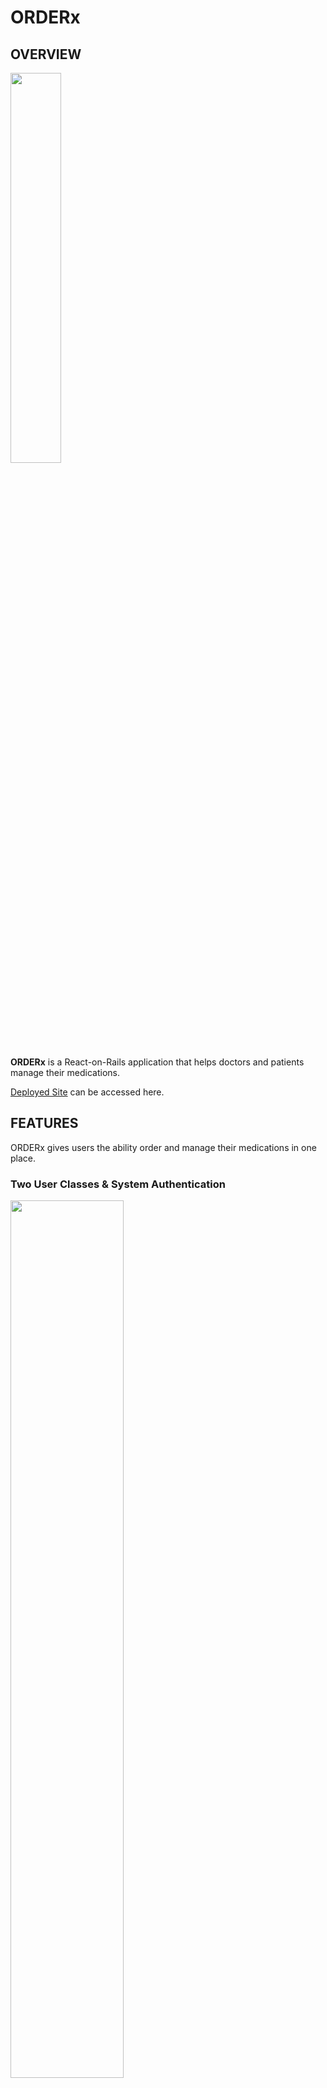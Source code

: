 # ORDERx

## OVERVIEW

<img src="https://i.imgur.com/LeWkV9s.png" width="40%" />

**ORDERx** is a React-on-Rails application that helps doctors and patients manage their medications.

[Deployed Site](https://confident-keller-484552.netlify.app/) can be accessed here.

## FEATURES

ORDERx gives users the ability order and manage their medications in one place.

### Two User Classes & System Authentication

<img src="https://i.imgur.com/eJ69BPu.png" width="60%" />

Two types of users use ORDERx: doctors and patients. Creating a system to manage these two unique user models posed a unique challenge. 

Typically, *one* model would be used to create all categories of users. An attribute would be used to distingush between different categories. For example, an app that incudes administrators and students might use an "admin" attribute that would receive a Boolean value. "True" would indicate that the user is an administrator whereas "false" would incidcate that the user is a student.

However, in *this* case, doctors and patients could not share a single model. Each user category has its own, unique attributes. For example, the patient model requires attributes like "social security number", "date of birth", and "primary care physician". You can view the schema for these two models below:

```
  create_table "doctors", force: :cascade do |t|
    t.string "first_name"
    t.string "last_name"
    t.string "email"
    t.string "password_digest"
    t.datetime "created_at", precision: 6, null: false
    t.datetime "updated_at", precision: 6, null: false
  end

    create_table "patients", force: :cascade do |t|
    t.string "first_name"
    t.string "last_name"
    t.date "date_of_birth"
    t.string "social_security"
    t.string "email"
    t.string "password_digest"
    t.datetime "created_at", precision: 6, null: false
    t.datetime "updated_at", precision: 6, null: false
    t.bigint "primary_care_doctor_id"
    t.index ["doctor_id"], name: "index_patients_on_doctor_id"
  end

```

In order to accomodate authorization for these two different classes of users, I had to create two different login methods:

```

  def login_doctor
    @doctor = Doctor.find_by(email: login_doctor_params[:email])
    if @doctor.authenticate(login_doctor_params[:password]) #authenticate method provided by Bcrypt and 'has_secure_password'
      token = encode({id: @doctor.id})
      render json: {
        doctor: @doctor.attributes.except(:password_digest),
        token: token
        }, status: :ok
    else
      render json: { errors: 'unauthorized' }, status: :unauthorized
    end
  end

  def login_patient
    @patient = Patient.find_by(email: login_patient_params[:email])
    if @patient.authenticate(login_patient_params[:password]) #authenticate method provided by Bcrypt and 'has_secure_password'
      token = encode({id: @patient.id})
      render json: {
        patient: @patient.attributes.except(:password_digest),
        token: token
        }, status: :ok
    else
      render json: { errors: 'unauthorized' }, status: :unauthorized
    end
  end

```
<img src="https://i.imgur.com/9sfnQb1.png" width="400px" /> <img src="https://i.imgur.com/PTp4VaK.png" height="225px" margin="25px" />

A "Login Router" component was built in order to direct the system to the appropriate login method. By selecting either "provider" or "patient", a user to able to ensure that the the system uses the proper method to handle authentication.

<img src="https://i.imgur.com/5w9IXgS.mp4" width="400px" />

```

const handlePatient = () => {
  setUserCategory("patient")
  history.push('/patient-login')
}

const handleDoctor = () => {
  setUserCategory("doctor")
  history.push('/doctor-login')
}

<div className="user-type-buttons-container">
              
  <Link to="patient-login"><button className="login-router-button" id="patient-login-button" onClick={handlePatient}>PATIENT</button></Link> 
                
  <Link to="doctor-login"><button className="login-router-button" id="doctor-login-button" onClick={handleDoctor}>PROVIDER</button></Link>  
                
</div>

```

### Full-CRUD Functionality

<img src="https://i.imgur.com/OifkX2M.png" width="60%" />

ORDERx helps users manage their medications. Specifically, it allows users to get, create, edit, and delete medication orders. 

When a user logs in, they are immediately presented with any "pending" (i.e. "unfilled") orders. Alternatively, they can navigate to the "Orders" tab in order to view a complete directory of their previous orders.

<img src="https://i.imgur.com/44ReaC7.png" width="40%" />

If a user would like to create a *new* order, they can do so using the "Create Order" form. 

<img src="https://i.imgur.com/gWVLkF4.png" width="60%" />

If the creation of a new doctor, patient, or medication is required to complete the new order, users may create each respective item by expanding it corresponding creation module.

<img src="https://i.imgur.com/gWVLkF4.png" width="60%" /> **xx**

Finally, users may update or destroy any pending orders by clicking the "edit" or "delete" icons located in the lower right corner of each order card.

<img src="blob:https://imgur.com/3d4a0fec-49a5-4237-b955-96c785f544f5" width="40%" />

### Order Search

Users are able to search their pending orders by doctor/patient name, address, date, or medication. Given that doctor, patient, and medication names are stored as ids, in order to facilitate this feature

```

  const handleSearch = (e) => {
    e.preventDefault()
    setSearchQuery(e.target.value)
    setQueriedOrders([])
    if (e.target.value.length > 2) {

      setQueriedOrders([])

      if (userCategory === 'doctor') {

        const filteredPatients = patients.filter((patient) => (patient.first_name.toLowerCase().includes(e.target.value.toLowerCase()) || patient.last_name.toLowerCase().includes(e.target.value.toLowerCase()) ))
        
        const filteredMedications = medications.filter((medication) => (medication.name.toLowerCase().includes(e.target.value.toLowerCase())))

        const newQueriedOrders = orders.filter((order) => ((order.pharmacy_address.toLowerCase().includes(e.target.value.toLowerCase())) || (order.date.toLowerCase().includes(e.target.value.toLowerCase())) || (filteredMedications.some(medication => (medication.id === order.medication_id))) || (filteredPatients.some(patient => (patient.id === order.patient_id)))))

        setQueriedOrders(newQueriedOrders)

      } else if (userCategory === 'patient') {

        const filteredDoctors = doctors.filter((doctor) => (doctor.first_name.toLowerCase().includes(e.target.toLowerCase()) || doctor.last_name.toLowerCase().includes(e.target.toLowerCase())))
        
        const filteredMedications = medications.filter((medication) => (medication.name.toLowerCase().includes(e.target.value.toLowerCase())))

        const newQueriedOrders = orders.filter((order) => ((order.pharmacy_address.toLowerCase().includes(e.target.value.toLowerCase())) || (order.date.toLowerCase().includes(e.target.value.toLowerCase())) || (filteredMedications.some(medication => (medication.id === order.medication_id))) || (filteredDoctors.some(doctor => (doctor.id === order.doctor_id)))))

        setQueriedOrders(newQueriedOrders)
      }
    }
  }

```

## Data Structure

The has-many-any-belongs-to-many nature of the patient-doctor relationship creates its challenges. A doctor can have many patients, while a patient can have many doctors.

<img src="https://i.imgur.com/1t4Nyn2.png" width="40%">


## Key Components

Key components include:

* Login Container

** Login Router

** Login

** Register

* Main Container

** Home

** Orders

** CreateOrder

** EditOrder

* utils

** CreatePatient

** CreateDoctor

** CreateMedication

** Search

## Component Heirarchy

<img src="https://i.imgur.com/N37oXyU.png" width="80%" />

## Repo Structure

```
|_db
             |_migrate
             |_schema.rb
             |_seeds.rb
|_app
             |_controllers
                          |_authentication_controller.rb
                          |_application_controller.rb
                          |_doctors_controller.rb
                          |_medications_controller.rb
                          |_orders_controller.rb
                          |_patients_controller.rb
             |_models
                          |_doctor.rb
                          |_medication.rb
                          |_order.rb
                          |_patient.rb
|_config
             |_routes
|_client
             |_src
                  |_app.js
                  |_components
                              |_Layout
                              |_Medication
                              |_Order 
                              |_Patient
                              |_Search                  
                  |_containers
                              |_MainContainer
                              
                  |_screens
                              |_Home
                              |_Login
                  |_services

                              |_api-config.js
                              |_auth.js
                              |_medications.js
                              |_orders.js
                              |_users.js

```


